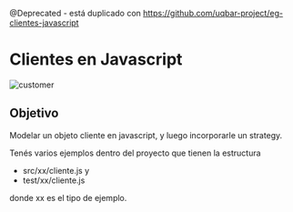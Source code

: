 @Deprecated - está duplicado con 
https://github.com/uqbar-project/eg-clientes-javascript

# Clientes en Javascript

![customer](https://cloud.githubusercontent.com/assets/4549002/17638866/8fea5538-60c3-11e6-8549-6320b3d448ef.png)

## Objetivo
Modelar un objeto cliente en javascript, y luego incorporarle un strategy.

Tenés varios ejemplos dentro del proyecto que tienen la estructura 

* src/xx/cliente.js y
* test/xx/cliente.js 

donde xx es el tipo de ejemplo.
